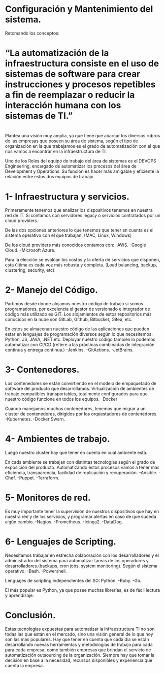


# Configuración y Mantenimiento del sistema.

Retomando los conceptos:

# “La automatización de la infraestructura consiste en el uso de sistemas de software para crear instrucciones y procesos repetibles a fin de reemplazar o reducir la interacción humana con los sistemas de TI.”
#
Plantea una visión muy amplia, ya que tiene que abarcar los diversos rubros de las empresas que poseen su área de sistema, según el tipo de organización en la que trabajamos es el grado de automatización con el que nos vamos a encontrar en la infraestructura de TI. 

Uno de los Roles del equipo de trabajo del área de sistemas es el DEVOPS Engineering, encargado de automatizar los procesos del área de Development y Operations. Su función es hacer más amigable y eficiente la relación entre estos dos equipos de trabajo. 
#
# 1- Infraestructura y servicios.
Primeramente tenemos que analizar los dispositivos tenemos en nuestra red de IT. Si contamos con servidores legacy o servicios contratados por un cloud providers.

De las dos opciones anteriores lo que tenemos que tener en cuenta es el sistema operativo con el que trabajan. (MAC, Linux, Windows) 

De los cloud providers más conocidos contamos con:
-AWS.
-Google Cloud.
-Microsoft Azure.

Para la elección se evalúan los costos y la oferta de servicios que disponen, esta última es cada vez más robusta y completa. (Load balancing, backup, clustering, security, etc).


# 2- Manejo del Código.
Partimos desde donde alojamos nuestro código de trabajo si somos programadores, por excelencia el gestor de versionado e integrador de código más utilizado es GIT.
Los alojamientos de estos repositorios más conocidos en la nube son GitLab, Github, Bitbucket, Gitea, etc.

En estos se almacenan nuestro código de las aplicaciones que pueden estar en lenguajes de programación diversos según lo que necesitemos: 
Python, JS, JAVA, .NET,etc.
Deployar nuestro código también lo podemos automatizar con CI/CD (refiere a las prácticas combinadas de integración continua y entrega continua.​​​)
-Jenkins.
-GitActions.
-JetBrains.

# 3- Contenedores.
Los contenedores se están convirtiendo en el modelo de empaquetado de software del producto que desarrollamos. Virtualización de ambientes de trabajo compatibles transportables, totalmente configurados para que nuestro código funcione en todos los equipos.
-Docker

Cuando manejamos muchos contenedores, tenemos que migrar a un cluster de contenedores, dirigidos por los orquestadores de contenedores.
-Kubernetes.
-Docker Swarn.
   
# 4- Ambientes de trabajo.
Luego nuestro cluster hay que tener en cuenta en cual ambiente está.

En cada ambiente se trabajan con distintas tecnologías según el grado de exposición del producto. Automatizando estos procesos vamos a tener más eficiencia, transparencia, facilidad de replicación y recuperación.
-Ansible.
-Chef.
-Puppet.
-Terraform.


# 5- Monitores de red.
Es muy importante tener la supervisión de nuestros dispositivos que hay en nuestra red y de los servicios, y programar alertas en caso de que suceda algún cambio.
-Nagios.
-Prometheus.
-Icinga2.
-DataDog.


# 6- Lenguajes de Scripting.
Necesitamos trabajar en estrecha colaboración con los desarrolladores y el administrador del sistema para automatizar tareas de los operadores y desarrolladores.(backups, cron jobs, system monitoring).
Según el sistema operativo:
-Bash.
-Powershell.

Lenguajes de scripting independientes del SO:
Python.
-Ruby.
-Go.

El más popular es Python, ya que posee muchas librerías, es de fácil lectura y aprendizaje.

# Conclusión.
Estas tecnologías expuestas para automatizar la infraestructura TI no son todas las que están en el mercado, sino una visión general de lo que hoy son las más populares. Hay que tener en cuenta que cada día se están desarrollando nuevas herramientas y metodologías de trabajo para cada para cada empresa, como también empresas que brindan el servicio de automatización outsourcing de la organización. Siempre hay que tomar la decisión en base a la necesidad, recursos disponibles y experiencia que cuenta la empresa.














